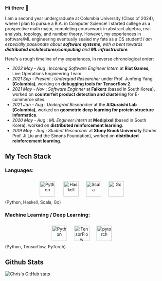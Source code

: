 ### Hi there 👋
I am a second year undergraduate at Columbia University (Class of 2024), where I plan to pursue a B.A. in Computer Science! I started college as a prospective math major, completing coursework in abstract algebra, real analysis, topology, and number theory. However, my experiences in software/ML engineering eventually sealed my fate as a CS student! *I am especially passionate about **software systems**, with a bent towards **distributed architectures/computing** and **ML infrastructure**.*

Here's a rough timeline of my experiences, in reverse chronological order:
- _2022 May - Aug_     : _Incoming Software Engineer Intern_ at **Riot Games**, Live Operations Engineering Team.
- _2021 Sep - Present_  : _Undergrad Researcher_ under Prof. Junfeng Yang **(Columbia)**, working on **debugging tools for Tensorflow 2**.
- _2021 May - Nov_      : _Software Enginner_ at **Faikerz** (based in South Korea), worked on **counterfeit product detection and clustering** for E-commerce sites.
- _2021 Jan - Aug_      : _Undergrad Researcher_ at the **AlQuraishi Lab (Columbia)**, worked on **geometric deep learning for protein structure informatics**.
- _2020 May - Aug_     : _ML Engineer Intern_ at **Medipixel** (based in South Korea), worked on **distributed reinforcement learning**.
- _2019 May - Aug_     : _Student Researcher_ at **Stony Brook University** (Under Prof. Ji Liu and the Simons Foundation), worked on **distributed reinforcement learning**.

## My Tech Stack
### Languages:
<div align="center">  
<img style="margin: 10px" src="https://profilinator.rishav.dev/skills-assets/python-original.svg" alt="Python" height="50" />&nbsp; 
<img style="margin: 10px" src="https://profilinator.rishav.dev/skills-assets/haskell.png" alt="Haskell" height="50" /> 
<img style="margin: 10px" src="https://profilinator.rishav.dev/skills-assets/scala-original-wordmark.svg" alt="Scala" height="50" />
<img style="margin: 10px" src="https://profilinator.rishav.dev/skills-assets/go-original.svg" alt="Go" height="50" />  
</div>
(Python, Haskell, Scala, Go)

### Machine Learning / Deep Learning:
<div align="center">  
<img style="margin: 10px" src="https://profilinator.rishav.dev/skills-assets/python-original.svg" alt="Python" height="50" />  
<img style="margin: 10px" src="https://profilinator.rishav.dev/skills-assets/tensorflow-icon.svg" alt="TensorFlow" height="50" />  
<img style="margin: 10px" src="https://profilinator.rishav.dev/skills-assets/pytorch-icon.svg" alt="pytorch" height="50" />  
</div>
(Python, Tensorflow, PyTorch)

## Github Stats
![Chris's GitHub stats](https://github-readme-stats.vercel.app/api?username=cyoon1729&show_icons=true&theme=radical)
